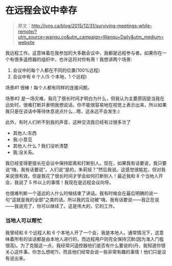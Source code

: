 # 在远程会议中幸存

> 原文：<http://jvns.ca/blog/2015/12/31/surviving-meetings-while-remote/?utm_source=wanqu.co&utm_campaign=Wanqu+Daily&utm_medium=website>

我远程工作。这意味着在我参加的大多数会议中，我都是远程参与者。如果你在一个有很多遥控器的组织中，也许这将对你有用！我想讲两个场景:

1.  会议中的每个人都在不同的位置(100%远程)
2.  会议中有 6 个人(5 个本地，1 个远程)

场景#1 很棒！每个人都有同样的连接问题。

场景#2 是一场灾难。我花了很长时间才明白为什么，但我认为主要原因是当我在远处时，很难打断并表明我想说话。你不能很容易地在视觉上表示出来，所以如果我只是在谈话中等待休息说点什么…嗯，这永远不会发生:)

此外，有时人们听不到我的声音，这种交流我已经有过很多次了

*   其他人:东西
*   我:小意见
*   其他人:什么？我们没听清楚
*   我:没关系。

我已经变得更擅长在会议中保持距离和打断别人。现在，如果我有话要说，我只要说“嗨，我有话要说”。人们说“是的，朱莉娅？”然后我说。这感觉很尴尬，但对我来说很有效。但是我花了很长时间才学会如何打断别人！最近我和 8 个当地人开会，我说了 5 件以上的事情！我现在是远程会议向导。

也很难判断一个遥远的人什么时候结束了讲话。我有时候会在最后明确的说一句“这就是我的全部”之类的话。所以我的互动被“嗨，我有话要说——我正在说——我说完了，你可以继续了。这是伟大的，它的工作。

### 当地人可以帮忙

我曾经和 6 个远程人和 6 个本地人开了一个会，我是本地人。通常情况下，这意味着所有的谈话都是由本地人进行的，而远程用户则完全保持沉默(因为准入门槛很高)。为了克服这一点，我经常问遥控器他们是否有什么要说的(丹，我知道你很关心这件事。你怎么想呢?)，而且他们经常会说一些非常有趣的事情！他们只是没有说出来。